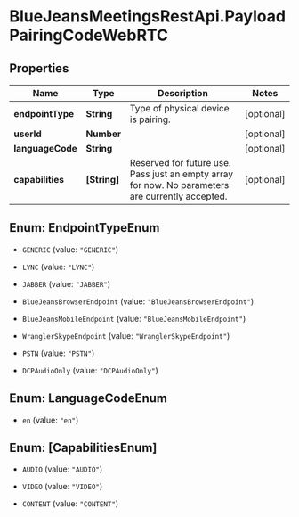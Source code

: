 # BlueJeansMeetingsRestApi.PayloadPairingCodeWebRTC

## Properties
Name | Type | Description | Notes
------------ | ------------- | ------------- | -------------
**endpointType** | **String** | Type of physical device is pairing. | [optional] 
**userId** | **Number** |  | [optional] 
**languageCode** | **String** |  | [optional] 
**capabilities** | **[String]** | Reserved for future use. Pass just an empty array for now. No parameters are currently accepted. | [optional] 


<a name="EndpointTypeEnum"></a>
## Enum: EndpointTypeEnum


* `GENERIC` (value: `"GENERIC"`)

* `LYNC` (value: `"LYNC"`)

* `JABBER` (value: `"JABBER"`)

* `BlueJeansBrowserEndpoint` (value: `"BlueJeansBrowserEndpoint"`)

* `BlueJeansMobileEndpoint` (value: `"BlueJeansMobileEndpoint"`)

* `WranglerSkypeEndpoint` (value: `"WranglerSkypeEndpoint"`)

* `PSTN` (value: `"PSTN"`)

* `DCPAudioOnly` (value: `"DCPAudioOnly"`)




<a name="LanguageCodeEnum"></a>
## Enum: LanguageCodeEnum


* `en` (value: `"en"`)




<a name="[CapabilitiesEnum]"></a>
## Enum: [CapabilitiesEnum]


* `AUDIO` (value: `"AUDIO"`)

* `VIDEO` (value: `"VIDEO"`)

* `CONTENT` (value: `"CONTENT"`)




